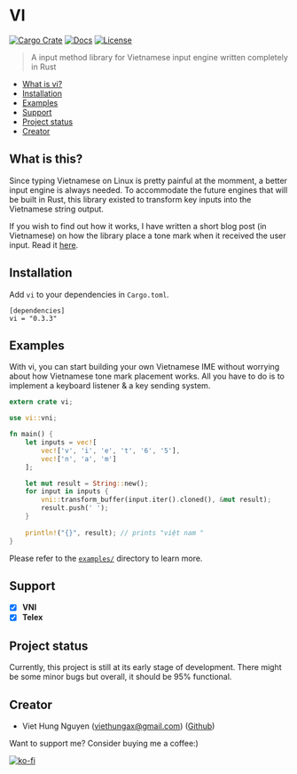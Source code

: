 # VI

[![Cargo Crate](https://img.shields.io/crates/v/vi.svg)](https://crates.io/crates/vi)
[![Docs](https://docs.rs/vi/badge.svg)](https://docs.rs/vi)
[![License](https://img.shields.io/badge/license-MIT-blue.svg)](LICENSE)

> A input method library for Vietnamese input engine written completely in Rust

- [What is vi?](#what-is-this)
- [Installation](#installation)
- [Examples](#examples)
- [Support](#support)
- [Project status](#project-status)
- [Creator](#creator)

## What is this?

Since typing Vietnamese on Linux is pretty painful at the momment, a better input engine is always needed. To accommodate the future engines that will be built in Rust, this library existed to transform key inputs into the Vietnamese string output.

If you wish to find out how it works, I have written a short blog post (in Vietnamese) on how the library place a tone mark when it received the user input. Read it [here](https://zerox-dg.github.io/blog/2020/07/14/Bo-dau-trong-tieng-Viet/).

## Installation

Add `vi` to your dependencies in `Cargo.toml`.

```
[dependencies]
vi = "0.3.3"
```

## Examples

With vi, you can start building your own Vietnamese IME without worrying about how Vietnamese tone mark placement works. All you have to do is to implement a keyboard listener & a key sending system.

```rust
extern crate vi;

use vi::vni;

fn main() {
    let inputs = vec![
        vec!['v', 'i', 'e', 't', '6', '5'],
        vec!['n', 'a', 'm']
    ];

    let mut result = String::new();
    for input in inputs {
        vni::transform_buffer(input.iter().cloned(), &mut result);
        result.push(' ');
    }
    
    println!("{}", result); // prints "việt nam "
}
```

Please refer to the [`examples/`](examples) directory to learn more.

## Support

- [x] **VNI**
- [x] **Telex**

## Project status

Currently, this project is still at its early stage of development. There might be some minor bugs but overall, it should be 95% functional.

## Creator

- Viet Hung Nguyen (viethungax@gmail.com) ([Github](https://github.com/ZeroX-DG))

Want to support me? Consider buying me a coffee:)

[![ko-fi](https://www.ko-fi.com/img/githubbutton_sm.svg)](https://ko-fi.com/Z8Z81ODLC)
